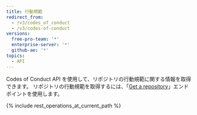 ```yaml
---
title: 行動規範
redirect_from:
  - /v3/codes_of_conduct
  - /v3/codes-of-conduct
versions:
  free-pro-team: '*'
  enterprise-server: '*'
  github-ae: '*'
topics:
  - API
---
```


Codes of Conduct API を使用して、リポジトリの行動規範に関する情報を取得できます。 リポジトリの行動規範を取得するには、「[Get a repository](/rest/reference/repos#get-a-repository)」エンドポイントを使用します。

{% include rest_operations_at_current_path %}
